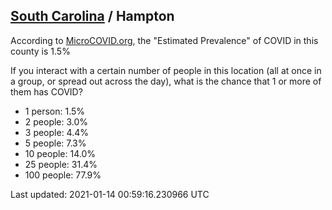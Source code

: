 
## [South Carolina](/united-states/south-carolina) / Hampton

According to [MicroCOVID.org](http://microcovid.org),
the "Estimated Prevalence" of COVID in this county is 1.5%

If you interact with a certain number of people in this location
(all at once in a group, or spread out across the day), what is the chance that
1 or more of them has COVID?

- 1 person: 1.5%
- 2 people: 3.0%
- 3 people: 4.4%
- 5 people: 7.3%
- 10 people: 14.0%
- 25 people: 31.4%
- 100 people: 77.9%

Last updated: 2021-01-14 00:59:16.230966 UTC
